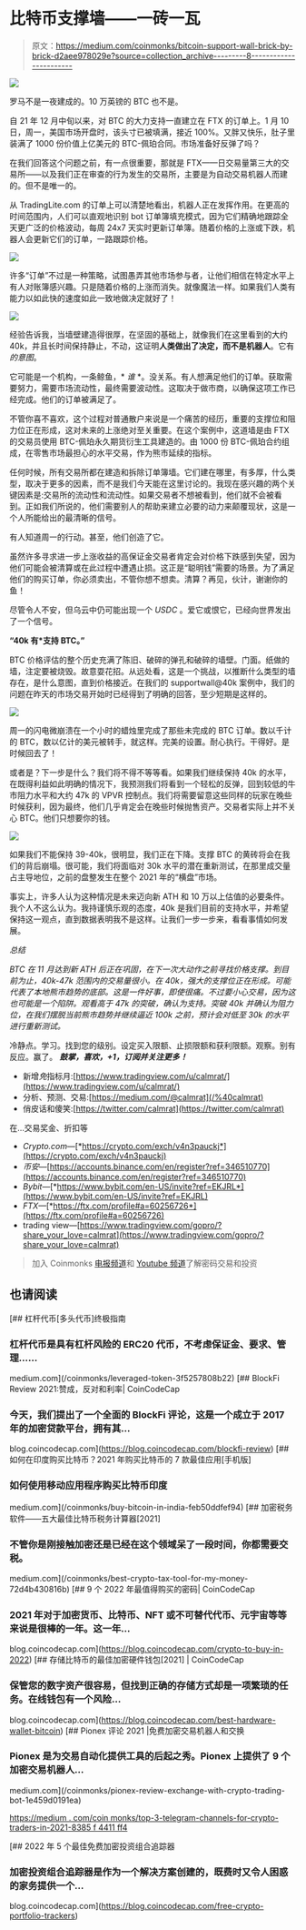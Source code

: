 # 比特币支撑墙——一砖一瓦

> 原文：<https://medium.com/coinmonks/bitcoin-support-wall-brick-by-brick-d2aee978029e?source=collection_archive---------8----------------------->

![](img/730e677e41370c6cac5963bfd180cf6c.png)

罗马不是一夜建成的。10 万英镑的 BTC 也不是。

自 21 年 12 月中旬以来，对 BTC 的大力支持一直建立在 FTX 的订单上。1 月 10 日，周一，美国市场开盘时，该头寸已被填满，接近 100%。又胖又快乐，肚子里装满了 1000 份价值上亿美元的 BTC-佩珀合同。市场准备好反弹了吗？

在我们回答这个问题之前，有一点很重要，那就是 FTX——日交易量第三大的交易所——以及我们正在审查的行为发生的交易所，主要是为自动交易机器人而建的。但不是唯一的。

从 TradingLite.com 的订单上可以清楚地看出，机器人正在发挥作用。在更高的时间范围内，人们可以直观地识别 bot 订单簿填充模式，因为它们精确地跟踪全天更广泛的价格波动，每周 24x7 天实时更新订单簿。随着价格的上涨或下跌，机器人会更新它们的订单，一路跟踪价格。

![](img/c35e9c78c5d679e049083863bc7f4436.png)

许多“订单”不过是一种策略，试图愚弄其他市场参与者，让他们相信在特定水平上有人对账簿感兴趣。只是随着价格的上涨而消失。就像魔法一样。如果我们人类有能力以如此快的速度如此一致地做决定就好了！

![](img/e2aacb734cbed731d1bcb3525bfb2cb1.png)

经验告诉我，当墙壁建造得很厚，在坚固的基础上，就像我们在这里看到的大约 40k，并且长时间保持静止，不动，这证明**人类做出了决定，而不是机器人**。它有*的意图*。

它可能是一个机构，一条鲸鱼，* *谁* *。没关系。有人想满足他们的订单。获取需要努力，需要市场流动性，最终需要波动性。这取决于做市商，以确保这项工作已经完成。他们的订单被满足了。

不管你喜不喜欢，这个过程对普通散户来说是一个痛苦的经历，重要的支撑位和阻力位正在形成，这对未来的上涨绝对至关重要。在这个案例中，这道墙是由 FTX 的交易员使用 BTC-佩珀永久期货衍生工具建造的。由 1000 份 BTC-佩珀合约组成，在零售市场最担心的水平交易，作为熊市延续的指标。

任何时候，所有交易所都在建造和拆除订单簿墙。它们建在哪里，有多厚，什么类型，取决于更多的因素，而不是我们今天能在这里讨论的。我现在感兴趣的两个关键因素是:交易所的流动性和流动性。如果交易者不想被看到，他们就不会被看到。正如我们所说的，他们需要别人的帮助来建立必要的动力来颠覆现状，这是一个人所能给出的最清晰的信号。

有人知道周一的行动。甚至，他们创造了它。

虽然许多寻求进一步上涨收益的高保证金交易者肯定会对价格下跌感到失望，因为他们可能会被清算或在此过程中遭遇止损。这正是“聪明钱”需要的场景。为了满足他们的购买订单，你必须卖出，不管你想不想卖。清算？再见，伙计，谢谢你的鱼！

尽管令人不安，但乌云中仍可能出现一个 *USDC* 。爱它或恨它，已经向世界发出了一个信号。

**“40k 有*支持 BTC。”**

BTC 价格评估的整个历史充满了陈旧、破碎的弹孔和破碎的墙壁。门面。纸做的墙，注定要被烧毁。故意耍花招。从远处看，这是一个挑战，以推断什么类型的墙存在，是什么意图，直到价格接近。在我们的 supportwall@40k 案例中，我们的问题在昨天的市场交易开始时已经得到了明确的回答，至少短期是这样的。

![](img/9fbb7b433bbeca5a0052c5924dce7f0d.png)

周一的闪电微崩溃在一个小时的蜡烛里完成了那些未完成的 BTC 订单。数以千计的 BTC，数以亿计的美元被转手，就这样。完美的设置。耐心执行。干得好。是时候回去了！

或者是？下一步是什么？我们将不得不等等看。如果我们继续保持 40k 的水平，在既得利益如此明确的情况下，我预测我们将看到一个轻松的反弹，回到较低的牛市阻力水平和大约 47k 的 VPVR 控制点。我们将需要留意这些同样的玩家在晚些时候获利，因为最终，他们几乎肯定会在晚些时候抛售资产。交易者实际上并不关心 BTC。他们只想要你的钱。

![](img/6401bb8ec1beb2af377730be98902318.png)

如果我们不能保持 39-40k，很明显，我们正在下降。支撑 BTC 的黄砖将会在我们的背后崩塌。很可能，我们将面临对 30k 水平的潜在重新测试，在那里成交量占主导地位，之前的盘整发生在整个 2021 年的“横盘”市场。

事实上，许多人认为这种情况是未来迈向新 ATH 和 10 万以上估值的必要条件。我个人不这么认为。我持谨慎乐观的态度，40k 是我们目前的支持水平，并希望保持这一观点，直到数据表明我不是这样。让我们一步一步来，看看事情如何发展。

*总结*

*BTC 在 11 月达到新 ATH 后正在巩固，在下一次大动作之前寻找价格支撑。到目前为止，40k-47k 范围内的交易量很小。在 40k，强大的支撑位正在形成。可能代表了本地熊市趋势的底部。这是一件好事，即使很痛。不过要小心交易，因为这也可能是一个陷阱。观看高于 47k 的突破，确认为支持。突破 40k 并确认为阻力位，在我们摆脱当前熊市趋势并继续逼近 100k 之前，预计会对低至 30k 的水平进行重新测试。*

冷静点。学习。找到您的级别。设定买入限额、止损限额和获利限额。观察。别有反应。赢了。 ***鼓掌，喜欢，+1，订阅并关注更多！***

*   新增*免*指标月:[https://www.tradingview.com/u/calmrat/](https://www.tradingview.com/u/calmrat/)
*   分析、预测、交易:[https://medium.com/@calmrat](/%40calmrat)
*   俏皮话和傻笑:[https://twitter.com/calmrat](https://twitter.com/calmrat)

在…交易奖金、折扣等

*   *Crypto.com—*[*https://crypto.com/exch/v4n3pauckj*](https://crypto.com/exch/v4n3pauckj)
*   *币安—*[https://accounts.binance.com/en/register?ref=346510770](https://accounts.binance.com/en/register?ref=346510770)
*   *Bybit—*[*https://www.bybit.com/en-US/invite?ref=EKJRL*](https://www.bybit.com/en-US/invite?ref=EKJRL)
*   *FTX—*[*https://ftx.com/profile#a=60256726*](https://ftx.com/profile#a=60256726)
*   trading view—[https://www.tradingview.com/gopro/?share_your_love=calmrat](https://www.tradingview.com/gopro/?share_your_love=calmrat)

> 加入 Coinmonks [电报频道](https://t.me/coincodecap)和 [Youtube 频道](https://www.youtube.com/c/coinmonks/videos)了解密码交易和投资

## 也请阅读

[](/coinmonks/leveraged-token-3f5257808b22) [## 杠杆代币[多头代币]终极指南

### 杠杆代币是具有杠杆风险的 ERC20 代币，不考虑保证金、要求、管理……

medium.com](/coinmonks/leveraged-token-3f5257808b22) [](https://blog.coincodecap.com/blockfi-review) [## BlockFi Review 2021:赞成，反对和利率| CoinCodeCap

### 今天，我们提出了一个全面的 BlockFi 评论，这是一个成立于 2017 年的加密贷款平台，拥有其…

blog.coincodecap.com](https://blog.coincodecap.com/blockfi-review) [](/coinmonks/buy-bitcoin-in-india-feb50ddfef94) [## 如何在印度购买比特币？2021 年购买比特币的 7 款最佳应用[手机版]

### 如何使用移动应用程序购买比特币印度

medium.com](/coinmonks/buy-bitcoin-in-india-feb50ddfef94) [](/coinmonks/best-crypto-tax-tool-for-my-money-72d4b430816b) [## 加密税务软件——五大最佳比特币税务计算器[2021]

### 不管你是刚接触加密还是已经在这个领域呆了一段时间，你都需要交税。

medium.com](/coinmonks/best-crypto-tax-tool-for-my-money-72d4b430816b) [](https://blog.coincodecap.com/crypto-to-buy-in-2022) [## 9 个 2022 年最值得购买的密码| CoinCodeCap

### 2021 年对于加密货币、比特币、NFT 或不可替代代币、元宇宙等等来说是很棒的一年。这一年…

blog.coincodecap.com](https://blog.coincodecap.com/crypto-to-buy-in-2022) [](https://blog.coincodecap.com/best-hardware-wallet-bitcoin) [## 存储比特币的最佳加密硬件钱包[2021] | CoinCodeCap

### 保管您的数字资产很容易，但找到正确的存储方式却是一项繁琐的任务。在线钱包有一个风险…

blog.coincodecap.com](https://blog.coincodecap.com/best-hardware-wallet-bitcoin) [](/coinmonks/pionex-review-exchange-with-crypto-trading-bot-1e459d0191ea) [## Pionex 评论 2021 |免费加密交易机器人和交换

### Pionex 是为交易自动化提供工具的后起之秀。Pionex 上提供了 9 个加密交易机器人…

medium.com](/coinmonks/pionex-review-exchange-with-crypto-trading-bot-1e459d0191ea) 

[https://medium . com/coin monks/top-3-telegram-channels-for-crypto-traders-in-2021-8385 f 4411 ff4](/coinmonks/top-3-telegram-channels-for-crypto-traders-in-2021-8385f4411ff4)

[](https://blog.coincodecap.com/free-crypto-portfolio-trackers) [## 2022 年 5 个最佳免费加密投资组合追踪器

### 加密投资组合追踪器是作为一个解决方案创建的，既费时又令人困惑的家务提供一个…

blog.coincodecap.com](https://blog.coincodecap.com/free-crypto-portfolio-trackers)